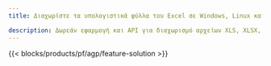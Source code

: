 ```yaml
---
title: Διαχωρίστε τα υπολογιστικά φύλλα του Excel σε Windows, Linux και macOS 

description: Δωρεάν εφαρμογή και API για διαχωρισμό αρχείων XLS, XLSX, XLSB, XLSM και ODS
---
```

{{< blocks/products/pf/agp/feature-solution >}} 
